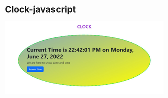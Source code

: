 # Clock-javascript
<html>
<head>
</head>
<body>
  <img src="clock.jpg" width="800px" alt="natural" />
</body>
</html>
